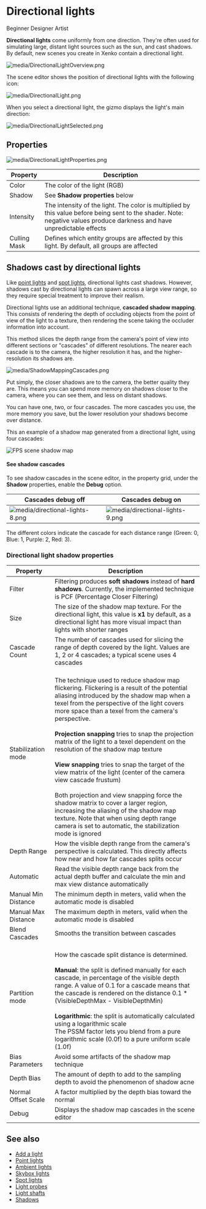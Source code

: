 # Directional lights

<span class="label label-doc-level">Beginner</span>
<span class="label label-doc-audience">Designer</span>
<span class="label label-doc-audience">Artist</span>

**Directional lights** come uniformly from one direction. They're often used for simulating large, distant light sources such as the sun, and cast shadows. By default, new scenes you create in Xenko contain a directional light.

![media/DirectionalLightOverview.png](media/DirectionalLightOverview.png) 

The scene editor shows the position of directional lights with the following icon:

![media/DirectionalLight.png](media/DirectionalLight.png) 

When you select a directional light, the gizmo displays the light's main direction:

![media/DirectionalLightSelected.png](media/DirectionalLightSelected.png) 

## Properties

![media/DirectionalLightProperties.png](media/DirectionalLightProperties.png) 

| Property     | Description                                                                                    
| ------------ | ---------- |
| Color        | The color of the light (RGB)
| Shadow       | See **Shadow properties** below
| Intensity    | The intensity of the light. The color is multiplied by this value before being sent to the shader. Note: negative values produce darkness and have unpredictable effects
| Culling Mask | Defines which entity groups are affected by this light. By default, all groups are affected

## Shadows cast by directional lights

Like [point lights](point-lights.md) and [spot lights](spot-lights.md), directional lights cast shadows. However, shadows cast by directional lights can spawn across a large view range, so they require special treatment to improve their realism.

Directional lights use an additional technique, **cascaded shadow mapping**. This consists of rendering the depth of occluding objects from the point of view of the light to a texture, then rendering the scene taking the occluder information into account.

This method slices the depth range from the camera's point of view into different sections or "cascades" of different resolutions. The nearer each cascade is to the camera, the higher resolution it has, and the higher-resolution its shadows are.

![media/ShadowMappingCascades.png](media/ShadowMappingCascades.png) 

Put simply, the closer shadows are to the camera, the better quality they are. This means you can spend more memory on shadows closer to the camera, where you can see them, and less on distant shadows.

You can have one, two, or four cascades. The more cascades you use, the more memory you save, but the lower resolution your shadows become over distance.

This an example of a shadow map generated from a directional light, using four cascades:

![FPS scene shadow map](media/shadow-atlas-2x.png)

#### See shadow cascades

To see shadow cascades in the scene editor, in the property grid, under the **Shadow** properties, enable the **Debug** option.

| Cascades debug off    | Cascades debug on     
| ---------------------- | ----------
| ![media/directional-lights-8.png](media/directional-lights-8.png)  | ![media/directional-lights-9.png](media/directional-lights-9.png)

The different colors indicate the cascade for each distance range (Green: 0, Blue: 1, Purple: 2, Red: 3).

### Directional light shadow properties

| Property            | Description             
| ------------------- | ------------
| Filter              | Filtering produces **soft shadows** instead of **hard shadows**. Currently, the implemented technique is PCF (Percentage Closer Filtering)
| Size                | The size of the shadow map texture. For the directional light, this value is **x1** by default, as a directional light has more visual impact than lights with shorter ranges
| Cascade Count       | The number of cascades used for slicing the range of depth covered by the light. Values are 1, 2 or 4 cascades; a typical scene uses 4 cascades
| Stabilization mode  | <br>The technique used to reduce shadow map flickering. Flickering is a result of the potential aliasing introduced by the shadow map when a texel from the perspective of the light covers more space than a texel from the camera's perspective.</br> <br> **Projection snapping** tries to snap the projection matrix of the light to a texel dependent on the resolution of the shadow map texture</br> <br>**View snapping** tries to snap the target of the view matrix of the light (center of the camera view cascade frustum)</br> <br>Both projection and view snapping force the shadow matrix to cover a larger region, increasing the aliasing of the shadow map texture. Note that when using depth range camera is set to automatic, the stabilization mode is ignored</br>
| Depth Range         | How the visible depth range from the camera's perspective is calculated. This directly affects how near and how far cascades splits occur
| Automatic           | Read the visible depth range back from the actual depth buffer and calculate the min and max view distance automatically
| Manual Min Distance | The minimum depth in meters, valid when the automatic mode is disabled
| Manual Max Distance | The maximum depth in meters, valid when the automatic mode is disabled
| Blend Cascades      | Smooths the transition between cascades  
| Partition mode      | <br>How the cascade split distance is determined.</br> <br> **Manual**: the split is defined manually for each cascade, in percentage of the visible depth range. A value of 0.1 for a cascade means that the cascade is rendered on the distance 0.1 * (VisibleDepthMax - VisibleDepthMin)<br> <br> **Logarithmic**: the split is automatically calculated using a logarithmic scale <br> The PSSM factor lets you blend from a pure logarithmic scale (0.0f) to a pure uniform scale (1.0f)<br>
| Bias Parameters     | Avoid some artifacts of the shadow map technique
| Depth Bias          | The amount of depth to add to the sampling depth to avoid the phenomenon of shadow acne
| Normal Offset Scale | A factor multiplied by the depth bias toward the normal
| Debug               | Displays the shadow map cascades in the scene editor

## See also

* [Add a light](add-a-light.md)
* [Point lights](point-lights.md)
* [Ambient lights](ambient-lights.md)
* [Skybox lights](skybox-lights.md)
* [Spot lights](spot-lights.md)
* [Light probes](light-probes.md)
* [Light shafts](light-shafts.md)
* [Shadows](shadows.md)